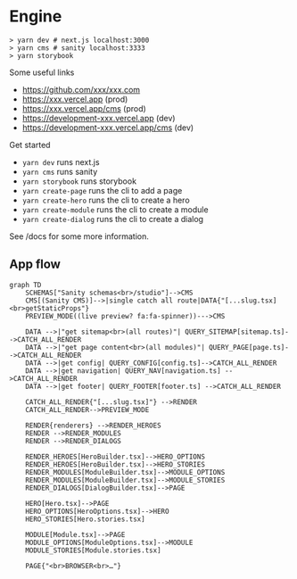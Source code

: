 # Engine

```
> yarn dev # next.js localhost:3000
> yarn cms # sanity localhost:3333
> yarn storybook
```

Some useful links

- https://github.com/xxx/xxx.com
- https://xxx.vercel.app (prod)
- https://xxx.vercel.app/cms (prod)
- https://development-xxx.vercel.app (dev)
- https://development-xxx.vercel.app/cms (dev)

Get started

- `yarn dev` runs next.js
- `yarn cms` runs sanity
- `yarn storybook` runs storybook
- `yarn create-page` runs the cli to add a page
- `yarn create-hero` runs the cli to create a hero
- `yarn create-module` runs the cli to create a module
- `yarn create-dialog` runs the cli to create a dialog

See /docs for some more information.

## App flow

```mermaid
graph TD
    SCHEMAS["Sanity schemas<br>/studio"]-->CMS
    CMS[(Sanity CMS)]-->|single catch all route|DATA{"[...slug.tsx] <br>getStaticProps"}
    PREVIEW_MODE((live preview? fa:fa-spinner))--->CMS

    DATA -->|"get sitemap<br>(all routes)"| QUERY_SITEMAP[sitemap.ts]-->CATCH_ALL_RENDER
    DATA -->|"get page content<br>(all modules)"| QUERY_PAGE[page.ts]-->CATCH_ALL_RENDER
    DATA -->|get config| QUERY_CONFIG[config.ts]-->CATCH_ALL_RENDER
    DATA -->|get navigation| QUERY_NAV[navigation.ts] -->CATCH_ALL_RENDER
    DATA -->|get footer| QUERY_FOOTER[footer.ts] -->CATCH_ALL_RENDER

    CATCH_ALL_RENDER{"[...slug.tsx]"} -->RENDER
    CATCH_ALL_RENDER-->PREVIEW_MODE

    RENDER{renderers} -->RENDER_HEROES
    RENDER -->RENDER_MODULES
    RENDER -->RENDER_DIALOGS

    RENDER_HEROES[HeroBuilder.tsx]-->HERO_OPTIONS
    RENDER_HEROES[HeroBuilder.tsx]-->HERO_STORIES
    RENDER_MODULES[ModuleBuilder.tsx]-->MODULE_OPTIONS
    RENDER_MODULES[ModuleBuilder.tsx]-->MODULE_STORIES
    RENDER_DIALOGS[DialogBuilder.tsx]-->PAGE

    HERO[Hero.tsx]-->PAGE
    HERO_OPTIONS[HeroOptions.tsx]-->HERO
    HERO_STORIES[Hero.stories.tsx]

    MODULE[Module.tsx]-->PAGE
    MODULE_OPTIONS[ModuleOptions.tsx]-->MODULE
    MODULE_STORIES[Module.stories.tsx]

    PAGE{"<br>BROWSER<br>…"}
```
